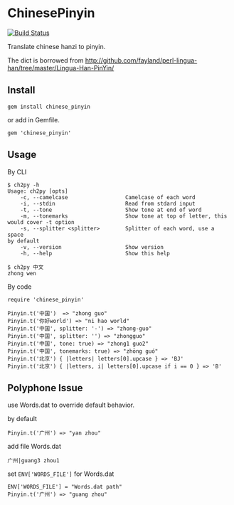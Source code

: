 # ChinesePinyin

[![Build Status](https://secure.travis-ci.org/flyerhzm/chinese_pinyin.png)](http://travis-ci.org/flyerhzm/chinese_pinyin)

Translate chinese hanzi to pinyin.

The dict is borrowed from <http://github.com/fayland/perl-lingua-han/tree/master/Lingua-Han-PinYin/>

## Install

```
gem install chinese_pinyin
```

or add in Gemfile.

```
gem 'chinese_pinyin'
```

## Usage

By CLI


```
$ ch2py -h
Usage: ch2py [opts]
    -c, --camelcase                  Camelcase of each word
    -i, --stdin                      Read from stdard input
    -t, --tone                       Show tone at end of word
    -m, --tonemarks                  Show tone at top of letter, this
would cover -t option
    -s, --splitter <splitter>        Splitter of each word, use a space
by default
    -v, --version                    Show version
    -h, --help                       Show this help

$ ch2py 中文
zhong wen
```

By code

```
require 'chinese_pinyin'

Pinyin.t('中国')  => "zhong guo"
Pinyin.t('你好world') => "ni hao world"
Pinyin.t('中国', splitter: '-') => "zhong-guo"
Pinyin.t('中国', splitter: '') => "zhongguo"
Pinyin.t('中国', tone: true) => "zhong1 guo2"
Pinyin.t('中国', tonemarks: true) => "zhōng guó"
Pinyin.t('北京') { |letters| letters[0].upcase } => 'BJ'
Pinyin.t('北京') { |letters, i| letters[0].upcase if i == 0 } => 'B'
```

## Polyphone Issue

use Words.dat to override default behavior.

by default

```
Pinyin.t('广州') => "yan zhou"
```

add file Words.dat

```
广州|guang3 zhou1
```

set `ENV['WORDS_FILE']` for Words.dat

```
ENV['WORDS_FILE'] = "Words.dat path"
Pinyin.t('广州') => "guang zhou"
```
